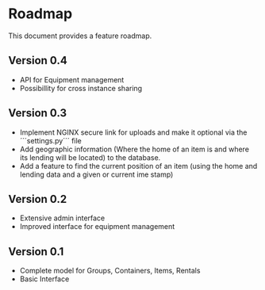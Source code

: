 # Roadmap

This document provides a feature roadmap.

## Version 0.4
 * API for Equipment management
 * Possibillity for cross instance sharing

## Version 0.3
 * Implement NGINX secure link for uploads and make it optional via the ´´´settings.py´´´ file
 * Add geographic information (Where the home of an item is and where its lending will be located)
   to the database.
 * Add a feature to find the current position of an item (using the home and lending data and
   a given or current ime stamp)

## Version 0.2
 * Extensive admin interface
 * Improved interface for equipment management

## Version 0.1
 * Complete model for Groups, Containers, Items, Rentals
 * Basic Interface
